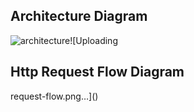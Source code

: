 ## Architecture Diagram


![architecture](https://user-images.githubusercontent.com/22107134/125222536-d0014900-e2e7-11eb-9f24-7b62c6bcc56a.png)![Uploading 

## Http Request Flow Diagram
request-flow.png…]()


